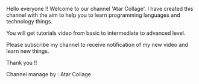 Hello everyone !!
Welcome to our channel 'Atar Collage'.
I have created this channel with the aim to help you to learn programming languages and technology things.

You will get tutorials video from basic to intermediate to advanced level.

Please subscribe my channel to receive notification of my new video and learn new things.

Thank you !!

Channel manage by :  Atar Collage
<!---
atarCollage/atarCollage is a ✨ special ✨ repository because its `README.md` (this file) appears on your GitHub profile.
You can click the Preview link to take a look at your changes.
--->
